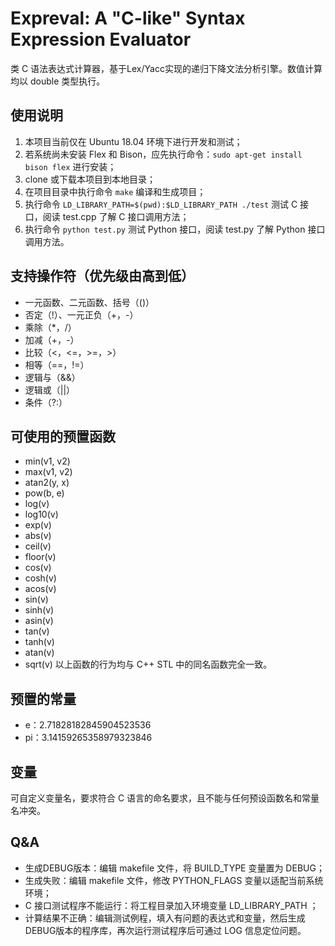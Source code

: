 # Expreval: A "C-like" Syntax Expression Evaluator

类 C 语法表达式计算器，基于Lex/Yacc实现的递归下降文法分析引擎。数值计算均以 double 类型执行。

## 使用说明

1. 本项目当前仅在 Ubuntu 18.04 环境下进行开发和测试；
2. 若系统尚未安装 Flex 和 Bison，应先执行命令：`sudo apt-get install bison flex` 进行安装；
3. clone 或下载本项目到本地目录；
4. 在项目目录中执行命令 `make` 编译和生成项目；
5. 执行命令 `LD_LIBRARY_PATH=$(pwd):$LD_LIBRARY_PATH ./test` 测试 C 接口，阅读 test.cpp 了解 C 接口调用方法；
6. 执行命令 `python test.py` 测试 Python 接口，阅读 test.py 了解 Python 接口调用方法。

## 支持操作符（优先级由高到低）

* 一元函数、二元函数、括号（()）
* 否定（!）、一元正负（+，-）
* 乘除（*，/）
* 加减（+，-）
* 比较（<，<=，>=，>）
* 相等（==，!=）
* 逻辑与（&&）
* 逻辑或（||）
* 条件（?:）

## 可使用的预置函数

* min(v1, v2)
* max(v1, v2)
* atan2(y, x)
* pow(b, e)
* log(v)
* log10(v)
* exp(v)
* abs(v)
* ceil(v)
* floor(v)
* cos(v)
* cosh(v)
* acos(v)
* sin(v)
* sinh(v)
* asin(v)
* tan(v)
* tanh(v)
* atan(v)
* sqrt(v)
以上函数的行为均与 C++ STL 中的同名函数完全一致。

## 预置的常量

* e：2.71828182845904523536
* pi：3.14159265358979323846

## 变量

可自定义变量名，要求符合 C 语言的命名要求，且不能与任何预设函数名和常量名冲突。

## Q&A

* 生成DEBUG版本：编辑 makefile 文件，将 BUILD_TYPE 变量置为 DEBUG；
* 生成失败：编辑 makefile 文件，修改 PYTHON_FLAGS 变量以适配当前系统环境；
* C 接口测试程序不能运行：将工程目录加入环境变量 LD_LIBRARY_PATH ；
* 计算结果不正确：编辑测试例程，填入有问题的表达式和变量，然后生成DEBUG版本的程序库，再次运行测试程序后可通过 LOG 信息定位问题。
